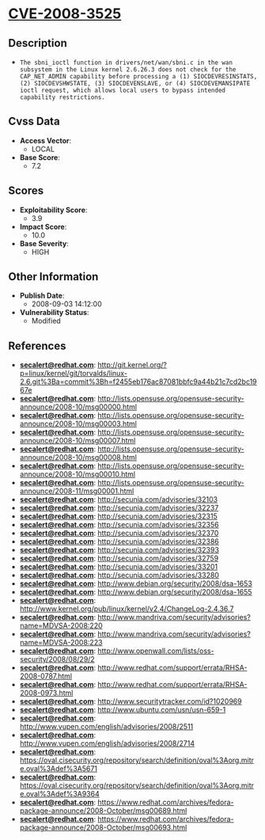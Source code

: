 
# [CVE-2008-3525](http://git.kernel.org/?p=linux/kernel/git/torvalds/linux-2.6.git%3Ba=commit%3Bh=f2455eb176ac87081bbfc9a44b21c7cd2bc1967e)

## Description

- `The sbni_ioctl function in drivers/net/wan/sbni.c in the wan subsystem in the Linux kernel 2.6.26.3 does not check for the CAP_NET_ADMIN capability before processing a (1) SIOCDEVRESINSTATS, (2) SIOCDEVSHWSTATE, (3) SIOCDEVENSLAVE, or (4) SIOCDEVEMANSIPATE ioctl request, which allows local users to bypass intended capability restrictions.`

## Cvss Data

- **Access Vector**:
  - LOCAL
- **Base Score**:
  - 7.2

## Scores

- **Exploitability Score**:
  - 3.9
- **Impact Score**:
  - 10.0
- **Base Severity**:
  - HIGH

## Other Information

- **Publish Date**:
  - 2008-09-03 14:12:00
- **Vulnerability Status**:
  - Modified

## References

- **secalert@redhat.com**: http://git.kernel.org/?p=linux/kernel/git/torvalds/linux-2.6.git%3Ba=commit%3Bh=f2455eb176ac87081bbfc9a44b21c7cd2bc1967e
- **secalert@redhat.com**: http://lists.opensuse.org/opensuse-security-announce/2008-10/msg00000.html
- **secalert@redhat.com**: http://lists.opensuse.org/opensuse-security-announce/2008-10/msg00003.html
- **secalert@redhat.com**: http://lists.opensuse.org/opensuse-security-announce/2008-10/msg00007.html
- **secalert@redhat.com**: http://lists.opensuse.org/opensuse-security-announce/2008-10/msg00008.html
- **secalert@redhat.com**: http://lists.opensuse.org/opensuse-security-announce/2008-10/msg00010.html
- **secalert@redhat.com**: http://lists.opensuse.org/opensuse-security-announce/2008-11/msg00001.html
- **secalert@redhat.com**: http://secunia.com/advisories/32103
- **secalert@redhat.com**: http://secunia.com/advisories/32237
- **secalert@redhat.com**: http://secunia.com/advisories/32315
- **secalert@redhat.com**: http://secunia.com/advisories/32356
- **secalert@redhat.com**: http://secunia.com/advisories/32370
- **secalert@redhat.com**: http://secunia.com/advisories/32386
- **secalert@redhat.com**: http://secunia.com/advisories/32393
- **secalert@redhat.com**: http://secunia.com/advisories/32759
- **secalert@redhat.com**: http://secunia.com/advisories/33201
- **secalert@redhat.com**: http://secunia.com/advisories/33280
- **secalert@redhat.com**: http://www.debian.org/security/2008/dsa-1653
- **secalert@redhat.com**: http://www.debian.org/security/2008/dsa-1655
- **secalert@redhat.com**: http://www.kernel.org/pub/linux/kernel/v2.4/ChangeLog-2.4.36.7
- **secalert@redhat.com**: http://www.mandriva.com/security/advisories?name=MDVSA-2008:220
- **secalert@redhat.com**: http://www.mandriva.com/security/advisories?name=MDVSA-2008:223
- **secalert@redhat.com**: http://www.openwall.com/lists/oss-security/2008/08/29/2
- **secalert@redhat.com**: http://www.redhat.com/support/errata/RHSA-2008-0787.html
- **secalert@redhat.com**: http://www.redhat.com/support/errata/RHSA-2008-0973.html
- **secalert@redhat.com**: http://www.securitytracker.com/id?1020969
- **secalert@redhat.com**: http://www.ubuntu.com/usn/usn-659-1
- **secalert@redhat.com**: http://www.vupen.com/english/advisories/2008/2511
- **secalert@redhat.com**: http://www.vupen.com/english/advisories/2008/2714
- **secalert@redhat.com**: https://oval.cisecurity.org/repository/search/definition/oval%3Aorg.mitre.oval%3Adef%3A5671
- **secalert@redhat.com**: https://oval.cisecurity.org/repository/search/definition/oval%3Aorg.mitre.oval%3Adef%3A9364
- **secalert@redhat.com**: https://www.redhat.com/archives/fedora-package-announce/2008-October/msg00689.html
- **secalert@redhat.com**: https://www.redhat.com/archives/fedora-package-announce/2008-October/msg00693.html

